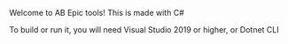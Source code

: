 Welcome to AB Epic tools! This is made with C#

To build or run it, you will need Visual Studio 2019 or higher, or Dotnet CLI
